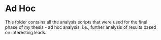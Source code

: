 # Ad Hoc

This folder contains all the analysis scripts that were used for the final phase of my thesis - ad hoc analysis;
i.e., further analysis of results based on interesting leads.
